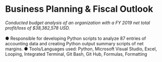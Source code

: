 # Business Planning & Fiscal Outlook

*Conducted budget analysis of an organization with a FY 2019 net total profit/loss of $38,382,578 USD.*
<BR>
<BR>
●	Responsible for developing Python scripts to analyze 87 entries of accounting data and creating Python output summary scripts of net margins.
●	Tools/Languages used: Python, Microsoft Visual Studio, Excel, Looping, Integrated Terminal, Git Bash, Git Hub, Formulas, Formatting


